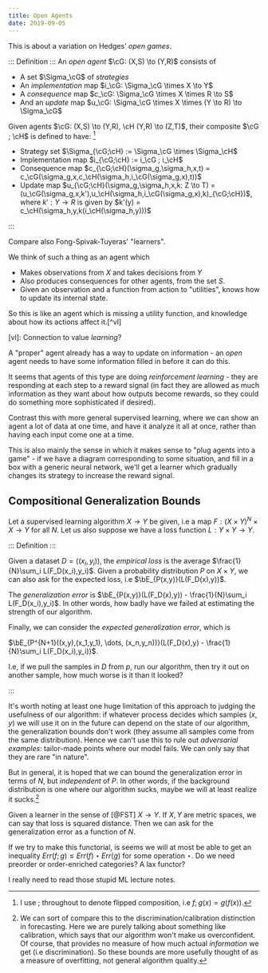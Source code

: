 ```yaml
---
title: Open Agents
date: 2019-09-05
---
```


This is about a variation on Hedges' *open games*.

::: Definition :::
An *open agent* $\cG: (X,S) \to (Y,R)$ consists of

- A set $\Sigma_\cG$ of *strategies*
- An *implementation* map $i_\cG: \Sigma_\cG \times X \to Y$
- A *consequence* map $c_\cG: \Sigma_\cG \times X \times R \to S$
- And an *update* map $u_\cG: \Sigma_\cG \times X \times (Y \to R) \to \Sigma_\cG$

Given agents $\cG: (X,S) \to (Y,R), \cH (Y,R) \to (Z,T)$, their composite $\cG ; \cH$ is defined to have: [^semicolon]

[^semicolon]: I use $;$ throughout to denote flipped composition, i.e $f;g(x) = g(f(x))$.

- Strategy set $\Sigma_{\cG;\cH} := \Sigma_\cG \times \Sigma_\cH$
- Implementation map $i_{\cG;\cH} := i_\cG ; i_\cH$
- Consequence map $c_{\cG;\cH}(\sigma_g,\sigma_h,x,t) = c_\cG(\sigma_g,x,c_\cH(\sigma_h,i_\cG(\sigma_g,x),t))$
- Update map $u_{\cG;\cH}(\sigma_g,\sigma_h,x,k: Z \to T) = (u_\cG(\sigma_g,x,k'),u_\cH(\sigma_h,i_\cG(\sigma_g,x),k)_{\cG;\cH})$, where $k': Y \to R$
  is given by $k'(y) = c_\cH(\sigma_h,y,k(i_\cH(\sigma_h,y)))$

:::

Compare also Fong-Spivak-Tuyeras' "learners".

We think of such a thing as an agent which

- Makes observations from $X$ and takes decisions from $Y$
- Also produces consequences for other agents, from the set $S$.
- Given an observation and a function from action to "utilities", knows how to update its internal state.

So this is like an agent which is missing a utility function, and knowledge about how its actions affect it.[^vl]

[vl]: Connection to value *learning*?

A "proper" agent already has a way to update on information - an *open* agent needs to have some information filled in before it can do this.

It seems that agents of this type are doing *reinforcement learning* - they are responding at each step to a reward signal (in fact they are allowed as much information as they want about how outputs become rewards, so they could do something more sophisticated if desired).

Contrast this with more general supervised learning, where we can show an agent a lot of data at one time, and have it analyze it all at once, rather than having each input come one at a time.

This is also mainly the sense in which it makes sense to "plug agents into a game" - if we have a diagram corresponding to some situation, and fill in a box with a generic neural network, we'll get a learner which gradually changes its strategy to increase the reward signal.

## Compositional Generalization Bounds

Let a supervised learning algorithm $X \to Y$ be given, i.e a map $F: (X\times Y)^N \times X \to Y$ for all $N$.
Let us also suppose we have a loss function $L: Y\times Y \to Y$.

::: Definition :::

Given a dataset $D = ((x_i,y_i))$, the *empirical loss* is the average $\frac{1}{N}\sum_i L(F_D(x_i),y_i)$.
Given a probability distribution $P$ on $X\times Y$, we can also ask for the expected loss, i.e
$\bE_{P(x,y)}(L(F_D(x),y))$.

The *generalization error* is $\bE_{P(x,y)}(L(F_D(x),y)) - \frac{1}{N}\sum_i L(F_D(x_i),y_i)$. In other words, how badly have we failed at estimating the strength of our algorithm.

Finally, we can consider the *expected generalization error*, which is

$\bE_{P^{N+1}((x,y),(x_1,y_1), \dots, (x_n,y_n))}(L(F_D(x),y) - \frac{1}{N}\sum_i L(F_D(x_i),y_i))$.

I.e, if we pull the samples in $D$ from $p$, run our algorithm, then try it out on another sample, how much worse is it than it looked?

:::

It's worth noting at least one huge limitation of this approach to judging the usefulness of our algorithm: if whatever process decides which samples $(x,y)$ we will use it on in the future can depend on the state of our algorithm, the generalization bounds don't work (they assume all samples come from the same distribution).
Hence we can't use this to rule out *adversarial examples*: tailor-made points where our model fails. We can only say that they are rare "in nature".

But in general, it is hoped that we can bound the generalization error in terms of $N$, but *independent* of $P$.
In other words, if the background distribution is one where our algorithm sucks, maybe we will at least realize it sucks.[^calibration]

[^calibration]: We can sort of compare this to the discrimination/calibration distinction in forecasting. Here we are purely talking about something like calibration, which says that our algorithm won't make us overconfident. Of course, that provides no measure of how much actual *information* we get (i.e discrimination). So these bounds are more usefully thought of as a measure of overfitting, not general algorithm quality.

Given a learner in the sense of [@FST] $X \to Y$.
If $X,Y$ are metric spaces, we can say that loss is squared distance.
Then we can ask for the generalization error as a function of $N$.

If we try to make this functorial, is seems we will at most be able to get an inequality $Err(f;g) \leq Err(f) \star Err(g)$ for some operation $\star$.
Do we need preorder or order-enriched categories? A lax functor?

I really need to read those stupid ML lecture notes.